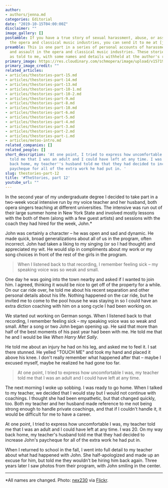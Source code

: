 ```yaml
---
author:
- authors/jenna.md
categories: Editorial
date: "2019-10-15T04:00:00Z"
disclaimer: ""
image_gallery: []
postamble: If you have a true story of sexual harassment, abuse, or assault within
  the opera and classical music industries, you can send it to me at [jenna@schmopera.com](mailto:jenna@schmopera.com).
preamble: This is one part in a series of personal accounts of harassment, abuse,
  and assault in the opera and classical music industries. These stories are published
  as told to me, with some names and details withheld at the author's request.
primary_image: https://res.cloudinary.com/schmopera/image/upload/v1571941754/media/2019/10/TheStories12-resized_jf93gp.jpg
primary_image_credit: ""
related_articles:
- articles/thestories-part-15.md
- articles/thestories-part-14.md
- articles/thestories-part-13.md
- articles/thestories-part-10-1.md
- articles/thestories-part-10-2.md
- articles/thestories-part-9.md
- articles/thestories-part-8.md
- articles/thestories-part-10.md
- articles/thestories-part-6.md
- articles/thestories-part-5.md
- articles/thestories-part-4.md
- articles/thestories-part-3.md
- articles/thestories-part-2.md
- articles/thestories-part-i.md
- articles/metoo-intro.md
related_companies: []
related_people: []
short_description: 'At one point, I tried to express how uncomfortable I was, my teacher
  told me that I was an adult and I could have left at any time. I was 20. On my way
  back home, my teacher''s husband told me that they had decided to increase John''s
  paycheque for all of the extra work he had put in. '
slug: thestories-part-12
title: '#TheStories, part 12'
youtube_url: ""
---
```

In the second year of my undergraduate degree I decided to take part in a two-week vocal intensive run by my voice teacher and her husband, both opera singers teaching at different universities. The intensive was run out of their large summer home in New York State and involved mostly lessons with the both of them (along with a few guest artists) and sessions with the coach they had hired for the week, John.*

John was certainly a character – he was open and sad and dynamic. He made quick, broad generalizations about all of us in the program, often incorrect. John had taken a liking to my singing (or so I had thought) and appreciated my wit. He would slip in compliments about my work or my song choices in front of the rest of the girls in the program.

> When I listened back to that recording, I remember feeling sick – my speaking voice was so weak and small.

One day he was going into the town nearby and asked if I wanted to join him. I agreed, thinking it would be nice to get off of the property for a while. On our car ride over, he told me about his recent separation and other personal details about his life. Nothing happened on the car ride, but he invited me to come to the pool house he was staying in so I could have an extra diction coaching with him on a song cycle I had been working on.

We started out working on German songs. When I listened back to that recording, I remember feeling sick – my speaking voice was so weak and small. After a song or two John began opening up. He said that more than half of the best moments of his past year had been with me. He told me that he and I would be like _When Harry Met Sally_.

He told me about an injury he had on his leg, and asked me to feel it. I sat there stunned. He yelled "TOUCH ME" and took my hand and placed it above his knee. I don't really remember what happened after that – maybe I excused myself, maybe he realized he had gone too far.

> At one point, I tried to express how uncomfortable I was, my teacher told me that I was an adult and I could have left at any time.

The next morning I woke up sobbing. I was ready to go home. When I talked to my teacher, we decided that I would stay but I would not continue with coachings. I thought she had been empathetic, but that changed quickly, too. Both my teacher and her husband made reference to me not being strong enough to handle private coachings, and that if I couldn't handle it, it would be difficult for me to have a career.

At one point, I tried to express how uncomfortable I was, my teacher told me that I was an adult and I could have left at any time. I was 20. On my way back home, my teacher's husband told me that they had decided to increase John's paycheque for all of the extra work he had put in.

When I returned to school in the fall, I went into full detail to my teacher about what had happened with John. She half-apologized and made up an excuse for him, but told me they wouldn’t be hiring him back again. Three years later I saw photos from their program, with John smiling in the center.

***

\*All names are changed. Photo: [nex230](https://www.flickr.com/photos/listing/) via [Flickr](https://creativecommons.org/licenses/by-nc/2.0/legalcode). 